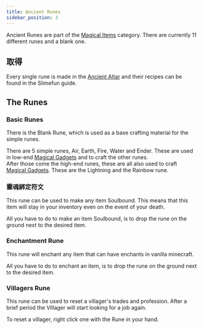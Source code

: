 ```yaml
---
title: Ancient Runes
sidebar_position: 3
---
```


Ancient Runes are part of the [Magical Items](Magical-Items.md) category. There are currently 11 different runes and a blank one.

## 取得

Every single rune is made in the [Ancient Altar](../Magical-Gadgets/Ancient-Altar.md) and their recipes can be found in the Slimefun guide.

## The Runes

### Basic Runes

There is the Blank Rune, which is used as a base crafting material for the simple runes.

There are 5 simple runes, Air, Earth, Fire, Water and Ender. These are used in low-end [Magical Gadgets](../Magical-Gadgets/Magical-Gadgets.md) and to craft the other runes.  
After those come the high-end runes, these are all also used to craft [Magical Gadgets](../Magical-Gadgets/Magical-Gadgets.md). These are the Lightning and the Rainbow rune.

### 靈魂綁定符文

This rune can be used to make any item Soulbound. This means that this item will stay in your inventory even on the event of your death.

All you have to do to make an item Soulbound, is to drop the rune on the ground next to the desired item.

### Enchantment Rune

This rune will enchant any item that can have enchants in vanilla minecraft.

All you have to do to enchant an item, is to drop the rune on the ground next to the desired item.

### Villagers Rune

This rune can be used to reset a villager's trades and profession. After a brief period the Villager will start looking for a job again.

To reset a villager, right click one with the Rune in your hand.
